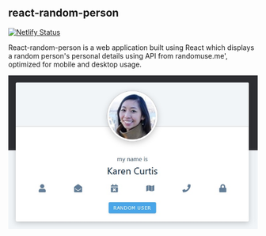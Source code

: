 ## react-random-person

[![Netlify Status](https://api.netlify.com/api/v1/badges/6889898d-a66e-439d-9fcd-e1204c7b0cc6/deploy-status)](https://app.netlify.com/sites/react-random-user-application/deploys)

React-random-person is a web application built using React which displays a random person's personal details using API from randomuse.me', optimized for mobile and desktop usage.

![Desktop Preview](https://github.com/Hrodberht/react-random-user/blob/main/desktop-preview.jpg)
